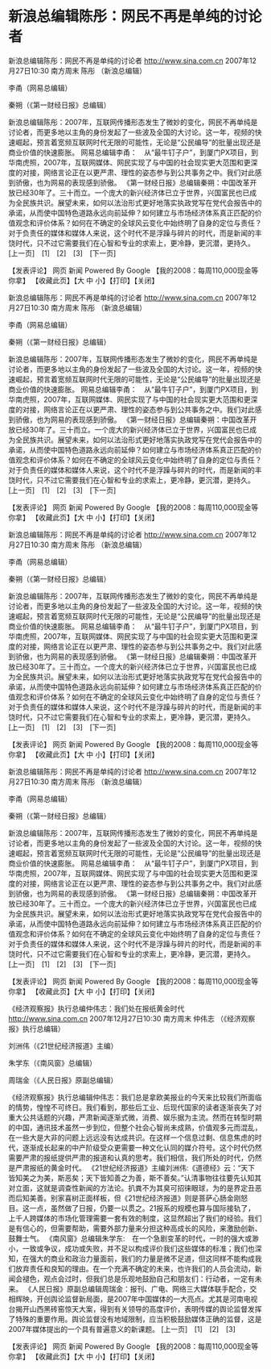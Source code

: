 # 新浪总编辑陈彤：网民不再是单纯的讨论者

新浪总编辑陈彤：网民不再是单纯的讨论者
http://www.sina.com.cn 2007年12月27日10:30 南方周末
陈彤 （新浪总编辑）

李甬（网易总编辑）

秦朔（《第一财经日报》总编辑）

新浪总编辑陈彤：2007年，互联网传播形态发生了微妙的变化，网民不再单纯是讨论者，而更多地以主角的身份发起了一些波及全国的大讨论。这一年，视频的快速崛起，预言着宽频互联网时代无限的可能性，无论是“公民编导”的批量出现还是商业价值的快速膨胀。
网易总编辑李甬：　从“最牛钉子户”，到厦门PX项目，到华南虎照，2007年，互联网媒体、网民实现了与中国的社会现实更大范围和更深度的对接，网络言论正在以更严肃、理性的姿态参与到公共事务之中。我们对此感到骄傲，也为网易的表现感到骄傲。
《第一财经日报》总编辑秦朔：中国改革开放已经30年了。三十而立。一个庞大的新兴经济体已立于世界，兴国富民也已成为全民族共识。展望未来，如何以法治形式更好地落实执政党写在党代会报告中的承诺，从而使中国特色道路永远向前延伸？如何建立与市场经济体系真正匹配的价值观念和评价体系？如何在不确定的全球风云变化中始终明了自身的定位与责任？对于负责任的媒体和媒体人来说，这个时代不是浮躁与碎片的时代，而是新闻的丰饶时代，只不过它需要我们在心智和专业的求索上，更冷静，更沉潜，更持久。
[上一页]　[1]　[2]　[3]　[下一页]

【发表评论】
网页 新闻
Powered By Google 【我的2008：每周110,000现金等你拿】
【收藏此页】【大 中 小】【打印】【关闭】

新浪总编辑陈彤：网民不再是单纯的讨论者
http://www.sina.com.cn 2007年12月27日10:30 南方周末
陈彤 （新浪总编辑）

李甬（网易总编辑）

秦朔（《第一财经日报》总编辑）

新浪总编辑陈彤：2007年，互联网传播形态发生了微妙的变化，网民不再单纯是讨论者，而更多地以主角的身份发起了一些波及全国的大讨论。这一年，视频的快速崛起，预言着宽频互联网时代无限的可能性，无论是“公民编导”的批量出现还是商业价值的快速膨胀。
网易总编辑李甬：　从“最牛钉子户”，到厦门PX项目，到华南虎照，2007年，互联网媒体、网民实现了与中国的社会现实更大范围和更深度的对接，网络言论正在以更严肃、理性的姿态参与到公共事务之中。我们对此感到骄傲，也为网易的表现感到骄傲。
《第一财经日报》总编辑秦朔：中国改革开放已经30年了。三十而立。一个庞大的新兴经济体已立于世界，兴国富民也已成为全民族共识。展望未来，如何以法治形式更好地落实执政党写在党代会报告中的承诺，从而使中国特色道路永远向前延伸？如何建立与市场经济体系真正匹配的价值观念和评价体系？如何在不确定的全球风云变化中始终明了自身的定位与责任？对于负责任的媒体和媒体人来说，这个时代不是浮躁与碎片的时代，而是新闻的丰饶时代，只不过它需要我们在心智和专业的求索上，更冷静，更沉潜，更持久。
[上一页]　[1]　[2]　[3]　[下一页]

【发表评论】
网页 新闻
Powered By Google 【我的2008：每周110,000现金等你拿】
【收藏此页】【大 中 小】【打印】【关闭】

新浪总编辑陈彤：网民不再是单纯的讨论者
http://www.sina.com.cn 2007年12月27日10:30 南方周末
陈彤 （新浪总编辑）

李甬（网易总编辑）

秦朔（《第一财经日报》总编辑）

新浪总编辑陈彤：2007年，互联网传播形态发生了微妙的变化，网民不再单纯是讨论者，而更多地以主角的身份发起了一些波及全国的大讨论。这一年，视频的快速崛起，预言着宽频互联网时代无限的可能性，无论是“公民编导”的批量出现还是商业价值的快速膨胀。
网易总编辑李甬：　从“最牛钉子户”，到厦门PX项目，到华南虎照，2007年，互联网媒体、网民实现了与中国的社会现实更大范围和更深度的对接，网络言论正在以更严肃、理性的姿态参与到公共事务之中。我们对此感到骄傲，也为网易的表现感到骄傲。
《第一财经日报》总编辑秦朔：中国改革开放已经30年了。三十而立。一个庞大的新兴经济体已立于世界，兴国富民也已成为全民族共识。展望未来，如何以法治形式更好地落实执政党写在党代会报告中的承诺，从而使中国特色道路永远向前延伸？如何建立与市场经济体系真正匹配的价值观念和评价体系？如何在不确定的全球风云变化中始终明了自身的定位与责任？对于负责任的媒体和媒体人来说，这个时代不是浮躁与碎片的时代，而是新闻的丰饶时代，只不过它需要我们在心智和专业的求索上，更冷静，更沉潜，更持久。
[上一页]　[1]　[2]　[3]　[下一页]

【发表评论】
网页 新闻
Powered By Google 【我的2008：每周110,000现金等你拿】
【收藏此页】【大 中 小】【打印】【关闭】

新浪总编辑陈彤：网民不再是单纯的讨论者
http://www.sina.com.cn 2007年12月27日10:30 南方周末
陈彤 （新浪总编辑）

李甬（网易总编辑）

秦朔（《第一财经日报》总编辑）

新浪总编辑陈彤：2007年，互联网传播形态发生了微妙的变化，网民不再单纯是讨论者，而更多地以主角的身份发起了一些波及全国的大讨论。这一年，视频的快速崛起，预言着宽频互联网时代无限的可能性，无论是“公民编导”的批量出现还是商业价值的快速膨胀。
网易总编辑李甬：　从“最牛钉子户”，到厦门PX项目，到华南虎照，2007年，互联网媒体、网民实现了与中国的社会现实更大范围和更深度的对接，网络言论正在以更严肃、理性的姿态参与到公共事务之中。我们对此感到骄傲，也为网易的表现感到骄傲。
《第一财经日报》总编辑秦朔：中国改革开放已经30年了。三十而立。一个庞大的新兴经济体已立于世界，兴国富民也已成为全民族共识。展望未来，如何以法治形式更好地落实执政党写在党代会报告中的承诺，从而使中国特色道路永远向前延伸？如何建立与市场经济体系真正匹配的价值观念和评价体系？如何在不确定的全球风云变化中始终明了自身的定位与责任？对于负责任的媒体和媒体人来说，这个时代不是浮躁与碎片的时代，而是新闻的丰饶时代，只不过它需要我们在心智和专业的求索上，更冷静，更沉潜，更持久。
[上一页]　[1]　[2]　[3]　[下一页]

【发表评论】
网页 新闻
Powered By Google 【我的2008：每周110,000现金等你拿】
【收藏此页】【大 中 小】【打印】【关闭】

《经济观察报》执行总编仲伟志：我们处在报纸黄金时代
http://www.sina.com.cn 2007年12月27日10:30 南方周末
仲伟志 （《经济观察报》执行总编辑）

刘洲伟（《21世纪经济报道》主编）

朱学东（《南风窗》总编辑）

周瑞金（《人民日报》原副总编辑）

《经济观察报》执行总编辑仲伟志：我们总是拿欧美报业的今天来比较我们所面临的情势，惶惶不可终日。我们看到，那些后工业、后现代国家的读者逐渐丧失了对重大公共话题的兴趣，严肃新闻逐渐式微，消费、娱乐据为主流。然而在转型时期的中国，通讯技术虽然一步到位，但整个社会心智尚未成熟，价值观多元而混乱，在一些大是大非的问题上远远没有达成共识。在这样一个信息过剩、信息焦虑的时代，逐渐成长起来的中产阶级受众更需要一种文化认同的媒介符号。这个时代仍然需要严肃的报纸提供严肃的报道和认真的思考。我们相信，我们所处的时代，仍然是严肃报纸的黄金时代。
《21世纪经济报道》主编刘洲伟:《道德经》云：“天下皆知美之为美，斯恶矣；天下皆知善之为善，斯不善矣。”认清事物往往要先认知其对立面，这就是调查性新闻的方法论。扒粪不为其臭可招徕眼球，为的是界定丑恶而后知美善。别家喜树正面样板，但《21世纪经济报道》则是菩萨心肠金刚怒目。这一点，虽然做了日报，仍要一以贯之。21报系的规模也算与国际接轨了，上千人跨媒体的市场化管理需要一套有效的制度，这显然超出了我们的经验。我们是有信心的，但需要帮助，需要外部力量来分担这种高成长的风险，来激励创新、鼓舞士气。
《南风窗》总编辑朱学东:　在一个急剧变革的时代，一时的强大或渺小，一致或争议，成功或失败，并不足以构成评价我们这些媒体的标准；我们也深知，在强大的商业和政治力量面前，我们的力量是微不足道，但这同样不能构成我们放弃责任和良知的理由。在一个充满不确定的未来，也许我们的人员会流动，新闻会褪色，观点会过时，但我们总是乐观地鼓励自己和朋友们：行动者，一定有未来。
《人民日报》原副总编辑周瑞金：报刊、广电、网络三大媒体联手配合，交相辉映，开创舆论监督新局面，是2007年中国媒体的一大亮点。尤其是河南电视台揭开山西黑砖窑惊天大案，得到有关领导的高度评价，表明传媒的舆论监督发挥了特殊的重要作用。舆论监督没有地域限制，应当积极鼓励媒体正确的监督，这是2007年媒体提出的一个具有普遍意义的新课题。
[上一页]　[1]　[2]　[3]

【发表评论】
网页 新闻
Powered By Google 【我的2008：每周110,000现金等你拿】
【收藏此页】【大 中 小】【打印】【关闭】

